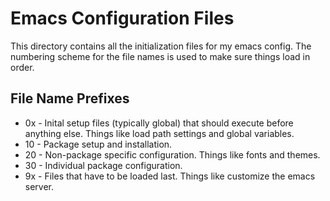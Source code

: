 # Emacs Configuration Files

This directory contains all the initialization files for my emacs
config. The numbering scheme for the file names is used to make sure
things load in order.

## File Name Prefixes

- 0x - Inital setup files (typically global) that should execute before anything else. Things like load path settings and global variables.
- 10 - Package setup and installation.
- 20 - Non-package specific configuration. Things like fonts and themes.
- 30 - Individual package configuration.
- 9x - Files that have to be loaded last. Things like customize the emacs server.
